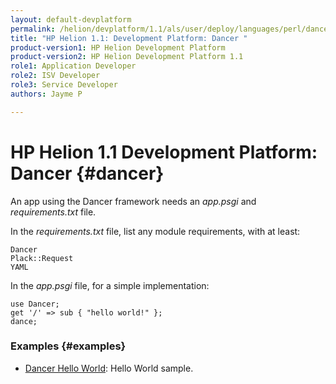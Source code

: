 ```yaml
---
layout: default-devplatform
permalink: /helion/devplatform/1.1/als/user/deploy/languages/perl/dancer/
title: "HP Helion 1.1: Development Platform: Dancer "
product-version1: HP Helion Development Platform
product-version2: HP Helion Development Platform 1.1
role1: Application Developer 
role2: ISV Developer
role3: Service Developer
authors: Jayme P

---
```

<!--PUBLISHED-->

# HP Helion 1.1 Development Platform: Dancer {#dancer}

An app using the Dancer framework needs an *app.psgi* and
*requirements.txt* file.

In the *requirements.txt* file, list any module requirements, with at
least:

    Dancer
    Plack::Request
    YAML

In the *app.psgi* file, for a simple implementation:

    use Dancer;
    get '/' => sub { "hello world!" };
    dance;

### Examples {#examples}

-   [Dancer Hello World](https://github.com/Stackato-Apps/dancer-helloworld): Hello
    World sample.